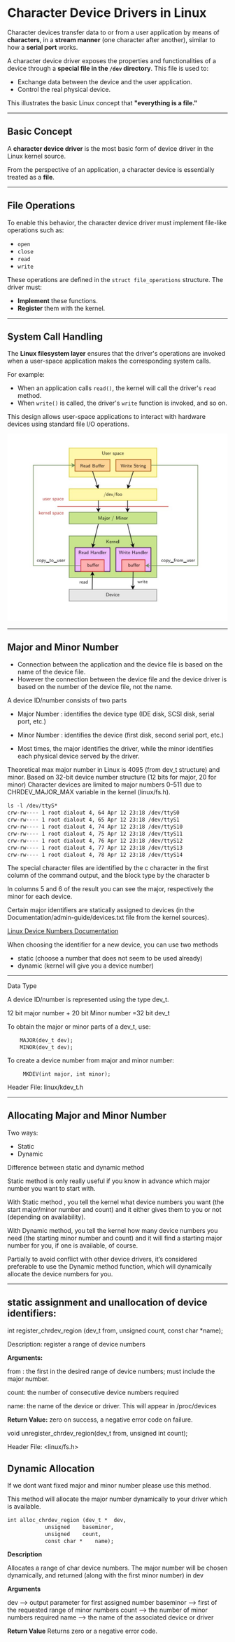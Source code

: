# Character Device Drivers in Linux

Character devices transfer data to or from a user application by means of **characters**, in a **stream manner** (one character after another), similar to how a **serial port** works.

A character device driver exposes the properties and functionalities of a device through a **special file in the `/dev` directory**. This file is used to:

- Exchange data between the device and the user application.
- Control the real physical device.

This illustrates the basic Linux concept that **"everything is a file."**

---

## Basic Concept

A **character device driver** is the most basic form of device driver in the Linux kernel source.

From the perspective of an application, a character device is essentially treated as a **file**.

---

## File Operations

To enable this behavior, the character device driver must implement file-like operations such as:

- `open`
- `close`
- `read`
- `write`

These operations are defined in the `struct file_operations` structure. The driver must:

- **Implement** these functions.
- **Register** them with the kernel.

---

## System Call Handling

The **Linux filesystem layer** ensures that the driver's operations are invoked when a user-space application makes the corresponding system calls.

For example:

- When an application calls `read()`, the kernel will call the driver's `read` method.
- When `write()` is called, the driver's `write` function is invoked, and so on.

This design allows user-space applications to interact with hardware devices using standard file I/O operations.

![Picture-1](./files/Character_dev.png)

--- 

## Major and Minor Number

- Connection between the application and the device file is based on the name of the device file.  
- However the connection between the device file and the device driver is based on the number of the device file, not the name.

A device ID/number consists of two parts  

- Major Number : identifies the device type (IDE disk, SCSI disk, serial port, etc.)
- Minor Number : identifies the device (first disk, second serial port, etc.)

- Most times, the major identifies the driver, while the minor identifies each physical device served by the driver.

Theoretical max major number in Linux is 4095 (from dev_t structure) and minor. Based on 32-bit device number structure (12 bits for major, 20 for minor)
Character devices are limited to major numbers 0–511 due to CHRDEV_MAJOR_MAX variable in the kernel (linux/fs.h).

```
ls -l /dev/ttyS*
crw-rw---- 1 root dialout 4, 64 Apr 12 23:18 /dev/ttyS0  
crw-rw---- 1 root dialout 4, 65 Apr 12 23:18 /dev/ttyS1  
crw-rw---- 1 root dialout 4, 74 Apr 12 23:18 /dev/ttyS10  
crw-rw---- 1 root dialout 4, 75 Apr 12 23:18 /dev/ttyS11  
crw-rw---- 1 root dialout 4, 76 Apr 12 23:18 /dev/ttyS12  
crw-rw---- 1 root dialout 4, 77 Apr 12 23:18 /dev/ttyS13  
crw-rw---- 1 root dialout 4, 78 Apr 12 23:18 /dev/ttyS14  
```

The special character files are identified by the c character in the first column of the command output, and the block type by the character b

In columns 5 and 6 of the result you can see the major, respectively the minor for each device.

Certain major identifiers are statically assigned to devices (in the Documentation/admin-guide/devices.txt file from the kernel sources).

[Linux Device Numbers Documentation](https://elixir.bootlin.com/linux/v5.10.101/source/Documentation/admin-guide/devices.txt)

When choosing the identifier for a new device, you can use two methods  

- static (choose a number that does not seem to be used already)  
- dynamic (kernel will give you a device number)

---

Data Type

A device ID/number is represented using the type dev_t.

12 bit major number + 20 bit Minor number =32 bit dev_t

To obtain the major or minor parts of a dev_t, use:

```
	MAJOR(dev_t dev);
	MINOR(dev_t dev);
```

To create a device number from major and minor number:

```
     MKDEV(int major, int minor);
```

Header File: linux/kdev_t.h

---

## Allocating Major and Minor Number

Two ways:

- Static
- Dynamic

Difference between static and dynamic method

Static method is only really useful if you know in advance which major number you want to start with. 

With Static method , you tell the kernel what device numbers you want (the start major/minor number and count) and it either gives them to you or not (depending on availability).

With Dynamic method, you tell the kernel how many device numbers you need (the starting minor number and count) and it will find a starting major number for you, if one is available, of course.

Partially to avoid conflict with other device drivers, it’s considered preferable to use the Dynamic method function, which will dynamically allocate the device numbers for you.

---

## static assignment and unallocation of device identifiers:

int register_chrdev_region (dev_t from,	unsigned count,	const char *name);

Description: register a range of device numbers

**Arguments:**

from : the first in the desired range of device numbers; must include the major number.

count: the number of consecutive device numbers required

name: the name of the device or driver. This will appear in /proc/devices

**Return Value:**
zero on success, a negative error code on failure.

void unregister_chrdev_region(dev_t from, unsigned int count);

Header File: <linux/fs.h>

## Dynamic Allocation

If we dont want fixed major and minor number please use this method.

This method will allocate the major number dynamically to your driver which is available.

```
int alloc_chrdev_region (dev_t *  dev,
		 	unsigned  	baseminor,
 			unsigned  	count,
		 	const char *  	name);
```

**Description**

Allocates a range of char device numbers.
The major number will be chosen dynamically, and returned (along with the first minor number) in dev

**Arguments**

dev 		-->	output parameter for first assigned number
baseminor 	--> 	first of the requested range of minor numbers
count		-->	the number of minor numbers required
name		-->	the name of the associated device or driver


**Return Value**
Returns zero or a negative error code.


